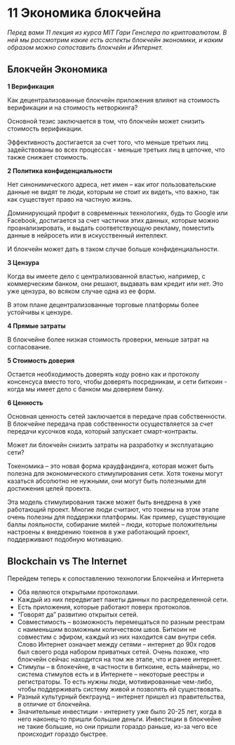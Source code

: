 # 11 Экономика блокчейна

_Перед вами 11 лекция из курса MIT Гари Генслера по криптовалютам. В ней мы рассмотрим какие есть аспекты блокчейн экономики, и каким образом можно сопоставить блокчейн и Интернет._

## Блокчейн Экономика

**1 Верификация**

Как децентрализованные блокчейн приложения влияют на стоимость верификации и на стоимость нетворкинга?

Основной тезис заключается в том, что блокчейн может снизить стоимость верификации.

Эффективность достигается за счет того, что меньше третьих лиц задействованы во всех процессах - меньше третьих лиц в цепочке, что также снижает стоимость.

**2 Политика конфиденциальности**

Нет синонимического адреса, нет имен – как итог пользовательские данные не видят те люди, которым не стоит их видеть, что важно, так как существует право на частную жизнь.

Доминирующий профит в современных технологиях, будь то Google или Facebook, достигается за счет частички этих данных, которые можно проанализировать, и выдать соответствующую рекламу, поместить данные в нейросеть или в искусственный интеллект.

И блокчейн может дать в таком случае больше конфиденциальности.

**3 Цензура**

Когда вы имеете дело с централизованной властью, например, с коммерческим банком, они решают, выдавать вам кредит или нет. Это уже цензура, во всяком случае одна из ее форм.

В этом плане децентрализованные торговые платформы более устойчивы к цензуре.

**4 Прямые затраты**

В блокчейне более низкая стоимость проверки, меньше затрат на согласование.

**5 Стоимость доверия**

Остается необходимость доверять коду ровно как и протоколу консенсуса вместо того, чтобы доверять посредникам, и сети биткоин - когда мы имеет дело с банком мы доверяем банку.

**6 Ценность**

Основная ценность сетей заключается в передаче прав собственности. В блокчейне передача прав собственности осуществляется за счет передачи кусочков кода, который запускает смарт-контракты.

Может ли блокчейн снизить затраты на разработку и эксплуатацию сети?

Токеномика – это новая форма краудфандинга, которая может быть полезна для экономического стимулирования сети. Хотя токены могут казаться абсолютно не нужными, они могут быть полезными для достижения целей проекта.

Эта модель стимулирования также может быть внедрена в уже работающий проект. Многие люди считают, что токены на этом этапе очень полезны для поддержки платформы. Как пример, существующие баллы лояльности, собирание милей – люди, которые положительны настроены к внедрению токенов в уже работающий проект, поддерживают подобную мотивацию.

## Blockchain vs The Internet

Перейдем теперь к сопоставлению технологии Блокчейна и Интернета

- Оба являются открытыми протоколами.
- Каждый из них передвигает пакеты данных по распределенной сети.
- Есть приложения, которые работают поверх протоколов.
- “Говорят да” развитию открытых сетей.
- Совместимость – возможность перемещаться по разным реестрам с наименьшим возможным количеством швов. Биткоин не совместим с эфиром, каждый из них находится сам внутри себя. Слово Интернет означает между сетями – интернет до 90х годов был своего рода набором приватных сетей. Очень похоже, что блокчейн сейчас находится на том же этапе, что и ранее интернет.
- Стимулы – в блокечйне, в частности в биткоине, есть майнеры, но система стимулов есть и в Интернете – некоторые реестры и регистраторы. То есть нужны люди, мотивированные чем-либо, чтобы поддерживать систему живой и позволять ей существовать.
- Разный культурный бекграунд – интернет пришел из правительства, в отличие от блокчейна.
- Значительные инвестиции - интернету уже было 20-25 лет, когда в него наконец-то пришли большие деньги. Инвестиции в блокчейне не такие большие, но они пришли гораздо раньше, из-за чего все происходит гораздо быстрее.